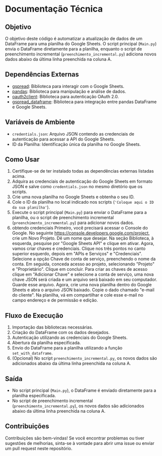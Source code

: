 # Documentação Técnica

## Objetivo
O objetivo deste código é automatizar a atualização de dados de um DataFrame para uma planilha do Google Sheets. O script principal (`Main.py`) envia o DataFrame diretamente para a planilha, enquanto o script de preenchimento incremental (`preenchimento_incremental.py`) adiciona novos dados abaixo da última linha preenchida na coluna A.

## Dependências Externas
- [gspread](https://github.com/burnash/gspread): Biblioteca para interagir com o Google Sheets.
- [pandas](https://pandas.pydata.org/): Biblioteca para manipulação e análise de dados.
- [oauth2client](https://github.com/googleapis/oauth2client): Biblioteca para autenticação OAuth 2.0.
- [gspread_dataframe](https://github.com/robin900/gspread-dataframe): Biblioteca para integração entre pandas DataFrame e Google Sheets.

## Variáveis de Ambiente
- `credentials.json`: Arquivo JSON contendo as credenciais de autenticação para acessar a API do Google Sheets.
- ID da Planilha: Identificação única da planilha no Google Sheets.

## Como Usar
1. Certifique-se de ter instalado todas as dependências externas listadas acima.
2. Adquira as credenciais de autenticação do Google Sheets em formato JSON e salve como `credentials.json` no mesmo diretório que os scripts.
3. Crie uma nova planilha no Google Sheets e obtenha o seu ID.
4. Cole o ID da planilha no local indicado nos scripts (`'Coloque aqui o ID da sua planilha'`).
5. Execute o script principal (`Main.py`) para enviar o DataFrame para a planilha, ou o script de preenchimento incremental (`preenchimento_incremental.py`) para adicionar novos dados.
6. obtendo credenciais Primeiro, você precisará acessar o Console do Google. No seguinte https://console.developers.google.com/project, crie um Novo Projeto. Dê um nome que desejar.
    Na seção Biblioteca, à esquerda, pesquise por "Google Sheets API" e clique em ativar.
    Agora, vamos criar chaves e credenciais. Clique nos três pontos no canto superior esquerdo, depois em "APIs e Serviços" e "Credenciais". Selecione a opção Chave de conta de serviço, preenchendo o nome da conta. Em seguida, conceda acesso ao projeto, selecionando "Projeto" e "Proprietário". Clique em concluir.
    Para criar as chaves de acesso clique em "Adicionar Chave" e selecione a conta de serviço, uma nova chave JSON será criada e um arquivo será baixado em seu computador. Guarde esse arquivo.
    Agora, crie uma nova planilha dentro do Google Sheets e abra o arquivo JSON baixado. Copie o dado chamado "e-mail do cliente". Na planilha, vá em compartilhar e cole esse e-mail no campo endereço e de permissão e edição.
   

## Fluxo de Execução
1. Importação das bibliotecas necessárias.
2. Criação do DataFrame com os dados desejados.
3. Autenticação utilizando as credenciais do Google Sheets.
4. Abertura da planilha especificada.
5. Envio do DataFrame para a planilha utilizando a função `set_with_dataframe`.
6. (Opcional) No script `preenchimento_incremental.py`, os novos dados são adicionados abaixo da última linha preenchida na coluna A.

## Saída
- No script principal (`Main.py`), o DataFrame é enviado diretamente para a planilha especificada.
- No script de preenchimento incremental (`preenchimento_incremental.py`), os novos dados são adicionados abaixo da última linha preenchida na coluna A.

## Contribuições
Contribuições são bem-vindas! Se você encontrar problemas ou tiver sugestões de melhorias, sinta-se à vontade para abrir uma issue ou enviar um pull request neste repositório.



